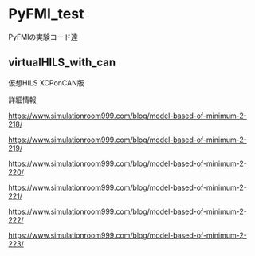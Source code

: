 # PyFMI_test
PyFMIの実験コード達

## virtualHILS_with_can

仮想HILS XCPonCAN版

詳細情報

https://www.simulationroom999.com/blog/model-based-of-minimum-2-218/

https://www.simulationroom999.com/blog/model-based-of-minimum-2-219/

https://www.simulationroom999.com/blog/model-based-of-minimum-2-220/

https://www.simulationroom999.com/blog/model-based-of-minimum-2-221/

https://www.simulationroom999.com/blog/model-based-of-minimum-2-222/

https://www.simulationroom999.com/blog/model-based-of-minimum-2-223/


